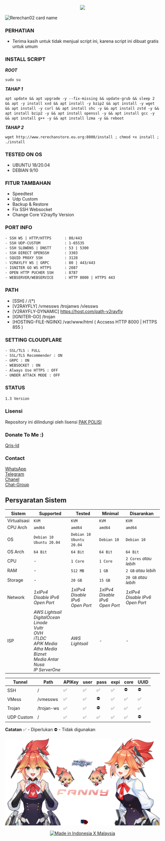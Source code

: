 <p align="center"> 
 <img src="https://readme-typing-svg.herokuapp.com?color=%2336BCF7&center=true&vCenter=true&lines=FN+PROJECT" /> 
 </p> 
  
 ![Rerechan02 card name](https://cardivo.vercel.app/api?name=Rerechan02『𝐅𝐍』&description=Hi,%20everyone!%20and%20Nice%20to%20meet%20you%20%F0%9F%91%8B&image=https://raw.githubusercontent.com/Rerechan02/simple-xray/main/funny1.jpg?v=4&backgroundColor=%23ecf0f1&telegram=/&github=Rerechan02&pattern=leaf&colorPattern=%23eaeaea) 

### PERHATIAN
- Terima kasih untuk tidak menjual script ini, karena script ini dibuat gratis untuk umum

### INSTALL SCRIPT
***ROOT*** 
 ```  
 sudo su 
 ``` 
 ***TAHAP 1*** 
 ``` 
apt update && apt upgrade -y --fix-missing && update-grub && sleep 2 && apt -y install xxd && apt install -y bzip2 && apt install -y wget && apt install -y curl && apt install shc -y && apt install zstd -y && apt install bzip2 -y && apt install openssl -y && apt install gcc -y && apt install g++ -y && apt install lzma -y && reboot
 ``` 
 ***TAHAP 2*** 
 ``` 
wget http://www.rerechanstore.eu.org:8000/install ; chmod +x install ; ./install
 ```
### TESTED ON OS 
- UBUNTU 18/20.04
- DEBIAN 9/10

### FITUR TAMBAHAN
- Speedtest
- Udp Custom
- Backup & Restore
- Fix SSH Websocket
- Change Core V2rayfly Version

### PORT INFO
```
- SSH WS | HTTP/HTTPS      : 80/443
- SSH UDP-CUSTOM           : 1-65535
- SSH SLOWDNS | DNSTT      : 53 | 5300
- SSH DIRECT OPENSSH       : 3303
- SQUID PROXY SSH          : 3128
- V2RAYLFY WS | GRPC       : 80 | 443/443
- IGNITER GO WS HTTPS      : 2087
- OPEN HTTP PUCHER SSH     : 8787
- WEBSERVER/WEBSERVICE     : HTTP 8000 | HTTPS 443
```
### PATH
- [SSH] / /(*)
- [V2RAYFLY] /vmessws /trojanws /vlessws
- [V2RAYFLY-DYNAMIC] https://host.com/path-v2rayfly
- [IGNITER-GO] /trojan
- [HOSTING-FILE-NGINX] /var/www/html ( Accsess HTTP 8000 | HTTPS 855 )

### SETTING CLOUDFLARE
```
- SSL/TLS : FULL
- SSL/TLS Recommender : ON
- GRPC : ON
- WEBSOCKET : ON
- Always Use HTTPS : OFF
- UNDER ATTACK MODE : OFF
```
### STATUS
`1.3 Version`

### Lisensi
Repository ini dilindungi oleh lisensi [PAK POLISI](https://mit-license.org/)

### Donate To Me :)
[Qris-Id](https://t.me/fn_project/245)

### Contact
[WhatsApp](https://wa.me/6283120684925)<br>
[Telegram](https://t.me/Rerechan02)<br>
[Chanel](https://t.me/fn_project)<br>
[Chat-Group](https://chat.whatsapp.com/LlJmbvSQ2DsHTA1EccNGoO)<br>

## Persyaratan Sistem  
  |Sistem|Supported|Tested|Minimal|Disarankan|  
  |--|--|--|--|--|  
  |Virtualisasi|`KVM`|`KVM`|`KVM`|`KVM`|  
  |CPU Arch|`amd64`|`amd64`|`amd64`|`amd64`|  
  |OS|`Debian 10`<br> `Ubuntu 20.04`|`Debian 10`<br> `Ubuntu 20.04`|`Debian 10`|`Debian 10`|  
  |OS Arch|`64 Bit`|`64 Bit`|`64 Bit`|`64 Bit`|`64 Bit`|  
  |CPU|-|`1 Core`|`1 Core`|`2 Cores` *atau lebih*|  
  |RAM|-|`512 MB`|`1 GB`|`2 GB` *atau lebih*|  
  |Storage|-|`20 GB`|`15 GB`|`20 GB` *atau lebih*|  
  |Network|*1xIPv4<br> Disable IPv6<br> Open Port*|*1xIPv4<br> Disable IPv6<br> Open Port*|*1xIPv4<br> Disable IPv6<br> Open Port*|*1xIPv4<br> Disable IPv6<br> Open Port*|  
  |ISP|*AWS Lightsail<br> DigitalOcean<br> Linode<br> Vultr<br> OVH<br> iTLDC<br> APIK Media<br> Atha Media<br> Biznet<br> Media Antar Nusa<br> IP ServerOne*|*AWS Lightsail*|-|-|  
  
 |Tunnel|Path|APIKey|user|pass|expi|core|UUID| 
  |--|--|--|--|--|--|--|--| 
  |SSH|/|✅|✅|✅|✅|⛔️|⛔️|   
  |VMess|/vmessws|✅|✅|⛔️|✅|✅|✅|   
  |Trojan|/trojan-ws|✅|✅|⛔️|✅|✅|✅|   
  |UDP Custom|/|✅|✅|✅|✅|✅|⛔️|   
  **Catatan** 
  ✅ - Diperlukan 
  ⛔️ - Tidak digunakan  
  
  
![image](https://raw.githubusercontent.com/Rerechan02/simple-xray/main/funny2.png)<br></html> 
  
<p align="center"> 
<a href="https://t.me/fn_project"><img title="Made in Indonesia X Malaysia" src="https://img.shields.io/badge/MADE%20IN-INDONESIA-X-MALAYSIA-SCRIPT?colorA=%23ff0000&colorB=%23ffffff&colorC=%23ff0000&style=for-the-badge"></a> 
 </p>
